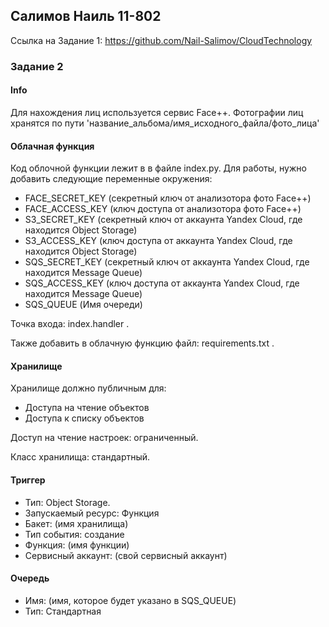 
## Салимов Наиль 11-802


Ссылка на Задание 1: https://github.com/Nail-Salimov/CloudTechnology


### Задание 2


#### Info

Для нахождения лиц используется сервис Face++.   Фотографии лиц хранятся по пути 'название_альбома/имя_исходного_файла/фото_лица'


#### Облачная функция

Код облочной функции лежит в в файле index.py. Для работы, нужно добавить следующие переменные окружения:

- FACE_SECRET_KEY (секретный ключ от анализотора фото Face++)
- FACE_ACCESS_KEY (ключ доступа от анализотора фото Face++)
- S3_SECRET_KEY   (секретный ключ от аккаунта Yandex Cloud, где находится Object Storage)
- S3_ACCESS_KEY   (ключ доступа от аккаунта Yandex Cloud, где находится Object Storage)
- SQS_SECRET_KEY  (секретный ключ от аккаунта Yandex Cloud, где находится Message Queue)
- SQS_ACCESS_KEY  (ключ доступа от аккаунта Yandex Cloud, где находится Message Queue)
- SQS_QUEUE       (Имя очереди)

Точка входа: index.handler .

Также добавить в облачную функцию файл: requirements.txt . 

#### Хранилище

Хранилище должно публичным для:

- Доступа на чтение объектов
- Доступа к списку объектов

Доступ на чтение настроек: ограниченный. 

Класс хранилища: стандартный. 


#### Триггер

- Тип: Object Storage.
- Запускаемый ресурс: Функция
- Бакет: (имя хранилища)
- Тип события: создание
- Функция: (имя функции)
- Сервисный аккаунт: (свой сервисный аккаунт)

#### Очередь

- Имя: (имя, которое будет указано в SQS_QUEUE)
- Тип: Стандартная